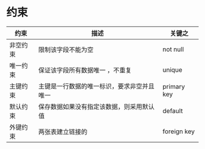 # 约束

| 约束   | 描述                    | 关键之         |
| ---- | --------------------- | ----------- |
| 非空约束 | 限制该字段不能为空             | not null    |
| 唯一约束 | 保证该字段所有数据唯一 ，不重复      | unique      |
| 主键约束 | 主键是一行数据的唯一标识，要求非空并且唯一 | primary key |
| 默认约束 | 保存数据如果没有指定该数据，则采用默认值  | default     |
| 外键约束 | 两张表建立链接的              | foreign key |
